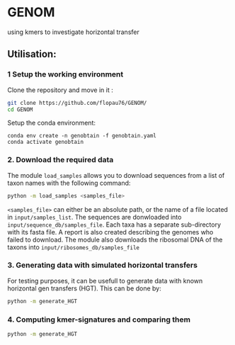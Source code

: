 # GENOM
using kmers to investigate horizontal transfer


## Utilisation:

### 1 Setup the working environment

Clone the repository and move in it :

```bash
git clone https://github.com/flopau76/GENOM/
cd GENOM
```

Setup the conda environment:

```
conda env create -n genobtain -f genobtain.yaml
conda activate genobtain
```

### 2. Download the required data

The module `load_samples` allows you to download sequences from a list of taxon names with the following command:

```bash
python -m load_samples <samples_file>
```
`<samples_file>` can either be an absolute path, or the name of a file located in `input/samples_list`.
The sequences are donwloaded into `input/sequence_db/samples_file`. Each taxa has a separate sub-directory with its fasta file. A report is also created describing the genomes who failed to download.
The module also downloads the ribosomal DNA of the taxons into `input/ribosomes_db/samples_file`

### 3. Generating data with simulated horizontal transfers

For testing purposes, it can be usefull to generate data with known horizontal gen transfers (HGT). This can be done by:

```bash
python -m generate_HGT
```

### 4. Computing kmer-signatures and comparing them


```bash
python -m generate_HGT
```
